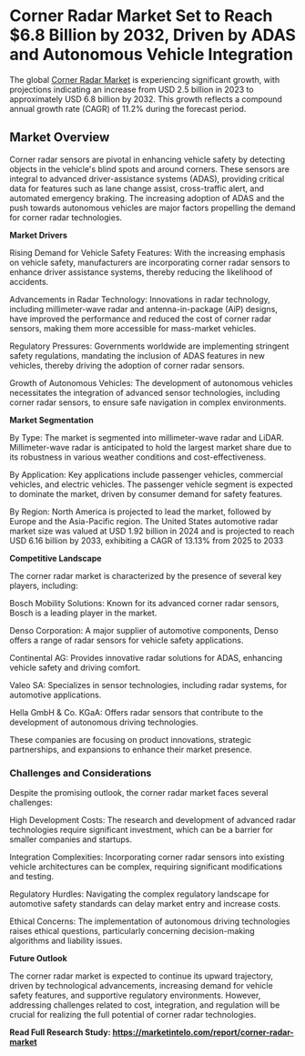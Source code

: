 # Corner Radar Market Set to Reach $6.8 Billion by 2032, Driven by ADAS and Autonomous Vehicle Integration

The global [Corner Radar Market](https://marketintelo.com/report/corner-radar-market) is experiencing significant growth, with projections indicating an increase from USD 2.5 billion in 2023 to approximately USD 6.8 billion by 2032. This growth reflects a compound annual growth rate (CAGR) of 11.2% during the forecast period.

## Market Overview

Corner radar sensors are pivotal in enhancing vehicle safety by detecting objects in the vehicle's blind spots and around corners. These sensors are integral to advanced driver-assistance systems (ADAS), providing critical data for features such as lane change assist, cross-traffic alert, and automated emergency braking. The increasing adoption of ADAS and the push towards autonomous vehicles are major factors propelling the demand for corner radar technologies.

**Market Drivers**

Rising Demand for Vehicle Safety Features: With the increasing emphasis on vehicle safety, manufacturers are incorporating corner radar sensors to enhance driver assistance systems, thereby reducing the likelihood of accidents.

Advancements in Radar Technology: Innovations in radar technology, including millimeter-wave radar and antenna-in-package (AiP) designs, have improved the performance and reduced the cost of corner radar sensors, making them more accessible for mass-market vehicles.

Regulatory Pressures: Governments worldwide are implementing stringent safety regulations, mandating the inclusion of ADAS features in new vehicles, thereby driving the adoption of corner radar sensors.

Growth of Autonomous Vehicles: The development of autonomous vehicles necessitates the integration of advanced sensor technologies, including corner radar sensors, to ensure safe navigation in complex environments.

**Market Segmentation**

By Type: The market is segmented into millimeter-wave radar and LiDAR. Millimeter-wave radar is anticipated to hold the largest market share due to its robustness in various weather conditions and cost-effectiveness.

By Application: Key applications include passenger vehicles, commercial vehicles, and electric vehicles. The passenger vehicle segment is expected to dominate the market, driven by consumer demand for safety features.

By Region: North America is projected to lead the market, followed by Europe and the Asia-Pacific region. The United States automotive radar market size was valued at USD 1.92 billion in 2024 and is projected to reach USD 6.16 billion by 2033, exhibiting a CAGR of 13.13% from 2025 to 2033 

**Competitive Landscape**

The corner radar market is characterized by the presence of several key players, including:

Bosch Mobility Solutions: Known for its advanced corner radar sensors, Bosch is a leading player in the market.

Denso Corporation: A major supplier of automotive components, Denso offers a range of radar sensors for vehicle safety applications.

Continental AG: Provides innovative radar solutions for ADAS, enhancing vehicle safety and driving comfort.

Valeo SA: Specializes in sensor technologies, including radar systems, for automotive applications.

Hella GmbH & Co. KGaA: Offers radar sensors that contribute to the development of autonomous driving technologies.

These companies are focusing on product innovations, strategic partnerships, and expansions to enhance their market presence.

### Challenges and Considerations

Despite the promising outlook, the corner radar market faces several challenges:

High Development Costs: The research and development of advanced radar technologies require significant investment, which can be a barrier for smaller companies and startups.

Integration Complexities: Incorporating corner radar sensors into existing vehicle architectures can be complex, requiring significant modifications and testing.

Regulatory Hurdles: Navigating the complex regulatory landscape for automotive safety standards can delay market entry and increase costs.

Ethical Concerns: The implementation of autonomous driving technologies raises ethical questions, particularly concerning decision-making algorithms and liability issues.

**Future Outlook**

The corner radar market is expected to continue its upward trajectory, driven by technological advancements, increasing demand for vehicle safety features, and supportive regulatory environments. However, addressing challenges related to cost, integration, and regulation will be crucial for realizing the full potential of corner radar technologies.

**Read Full Research Study: https://marketintelo.com/report/corner-radar-market**
